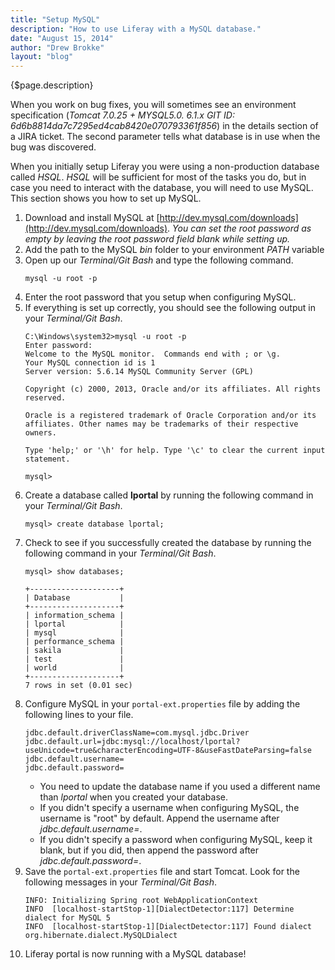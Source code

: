 ```yaml
---
title: "Setup MySQL"
description: "How to use Liferay with a MySQL database."
date: "August 15, 2014"
author: "Drew Brokke"
layout: "blog"
---
```


<article>

{$page.description}

When you work on bug fixes, you will sometimes see an environment specification (*Tomcat 7.0.25 + MYSQL5.0. 6.1.x GIT ID: 6d6b8814da7c7295ed4cab8420e070793361f856*) in the details section of a JIRA ticket. The second parameter tells what database is in use when the bug was discovered.

When you initially setup Liferay you were using a non-production database called *HSQL*. *HSQL* will be sufficient for most of the tasks you do, but in case you need to interact with the database, you will need to use MySQL. This section shows you how to set up MySQL.

1. Download and install MySQL at [http://dev.mysql.com/downloads](http://dev.mysql.com/downloads).
    *You can set the root password as empty by leaving the root password field blank while setting up.*
2. Add the path to the MySQL *bin* folder to your environment *PATH* variable
3. Open up our *Terminal/Git Bash* and type the following command.
    ```shell
    mysql -u root -p
    ```
4. Enter the root password that you setup when configuring MySQL.
5. If everything is set up correctly, you should see the following output in your *Terminal/Git Bash*.
    ```shell
    C:\Windows\system32>mysql -u root -p
    Enter password:
    Welcome to the MySQL monitor.  Commands end with ; or \g.
    Your MySQL connection id is 1
    Server version: 5.6.14 MySQL Community Server (GPL)

    Copyright (c) 2000, 2013, Oracle and/or its affiliates. All rights reserved.

    Oracle is a registered trademark of Oracle Corporation and/or its
    affiliates. Other names may be trademarks of their respective owners.

    Type 'help;' or '\h' for help. Type '\c' to clear the current input statement.

    mysql>
    ```
6. Create a database called **lportal**  by running the following command in your *Terminal/Git Bash*.
    ```shell
    mysql> create database lportal;
    ```
7. Check to see if you successfully created the database  by running the following command in your *Terminal/Git Bash*.
    ```shell
    mysql> show databases;

    +--------------------+
    | Database           |
    +--------------------+
    | information_schema |
    | lportal            |
    | mysql              |
    | performance_schema |
    | sakila             |
    | test               |
    | world              |
    +--------------------+
    7 rows in set (0.01 sec)
    ```
8. Configure MySQL in your ```portal-ext.properties``` file by adding the following lines to your file.
    ```shell
    jdbc.default.driverClassName=com.mysql.jdbc.Driver
    jdbc.default.url=jdbc:mysql://localhost/lportal?useUnicode=true&characterEncoding=UTF-8&useFastDateParsing=false
    jdbc.default.username=
    jdbc.default.password=
    ```
    - You need to update the database name if you used a different name than *lportal* when you created your database.
    - If you didn't specify a username when configuring MySQL, the username is "root" by default. Append the username after *jdbc.default.username=*.
    - If you didn't specify a password when configuring MySQL, keep it blank, but if you did, then append the password after *jdbc.default.password=*.
9. Save the ```portal-ext.properties``` file and start Tomcat. Look for the following messages in your *Terminal/Git Bash*.
    ```shell
    INFO: Initializing Spring root WebApplicationContext
    INFO  [localhost-startStop-1][DialectDetector:117] Determine dialect for MySQL 5
    INFO  [localhost-startStop-1][DialectDetector:117] Found dialect org.hibernate.dialect.MySQLDialect
    ````
10. Liferay portal is now running with a MySQL database!

</article>